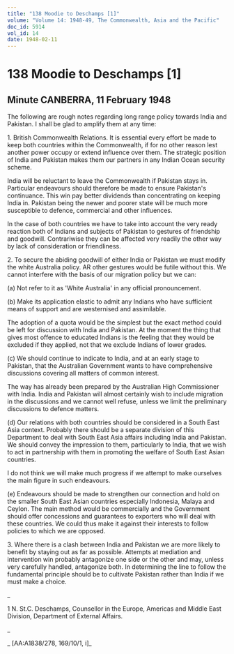 ```yaml
---
title: "138 Moodie to Deschamps [1]"
volume: "Volume 14: 1948-49, The Commonwealth, Asia and the Pacific"
doc_id: 5914
vol_id: 14
date: 1948-02-11
---
```


# 138 Moodie to Deschamps [1]

## Minute CANBERRA, 11 February 1948

The following are rough notes regarding long range policy towards India and Pakistan. I shall be glad to amplify them at any time:

1\. British Commonwealth Relations. It is essential every effort be made to keep both countries within the Commonwealth, if for no other reason lest another power occupy or extend influence over them. The strategic position of India and Pakistan makes them our partners in any Indian Ocean security scheme.

India will be reluctant to leave the Commonwealth if Pakistan stays in. Particular endeavours should therefore be made to ensure Pakistan's continuance. This win pay better dividends than concentrating on keeping India in. Pakistan being the newer and poorer state will be much more susceptible to defence, commercial and other influences.

In the case of both countries we have to take into account the very ready reaction both of Indians and subjects of Pakistan to gestures of friendship and goodwill. Contrariwise they can be affected very readily the other way by lack of consideration or friendliness.

2\. To secure the abiding goodwill of either India or Pakistan we must modify the white Australia policy. AR other gestures would be futile without this. We cannot interfere with the basis of our migration policy but we can:

(a) Not refer to it as 'White Australia' in any official pronouncement.

(b) Make its application elastic to admit any Indians who have sufficient means of support and are westernised and assimilable.

The adoption of a quota would be the simplest but the exact method could be left for discussion with India and Pakistan. At the moment the thing that gives most offence to educated Indians is the feeling that they would be excluded if they applied, not that we exclude Indians of lower grades.

(c) We should continue to indicate to India, and at an early stage to Pakistan, that the Australian Government wants to have comprehensive discussions covering all matters of common interest.

The way has already been prepared by the Australian High Commissioner with India. India and Pakistan will almost certainly wish to include migration in the discussions and we cannot well refuse, unless we limit the preliminary discussions to defence matters.

(d) Our relations with both countries should be considered in a South East Asia context. Probably there should be a separate division of this Department to deal with South East Asia affairs including India and Pakistan. We should convey the impression to them, particularly to India, that we wish to act in partnership with them in promoting the welfare of South East Asian countries.

I do not think we will make much progress if we attempt to make ourselves the main figure in such endeavours.

(e) Endeavours should be made to strengthen our connection and hold on the smaller South East Asian countries especially Indonesia, Malaya and Ceylon. The main method would be commercially and the Government should offer concessions and guarantees to exporters who will deal with these countries. We could thus make it against their interests to follow policies to which we are opposed.

3\. Where there is a clash between India and Pakistan we are more likely to benefit by staying out as far as possible. Attempts at mediation and intervention win probably antagonize one side or the other and may, unless very carefully handled, antagonize both. In determining the line to follow the fundamental principle should be to cultivate Pakistan rather than India if we must make a choice.

_

1 N. St.C. Deschamps, Counsellor in the Europe, Americas and Middle East Division, Department of External Affairs.

_

_ [AA:A1838/278, 169/10/1, i]_
